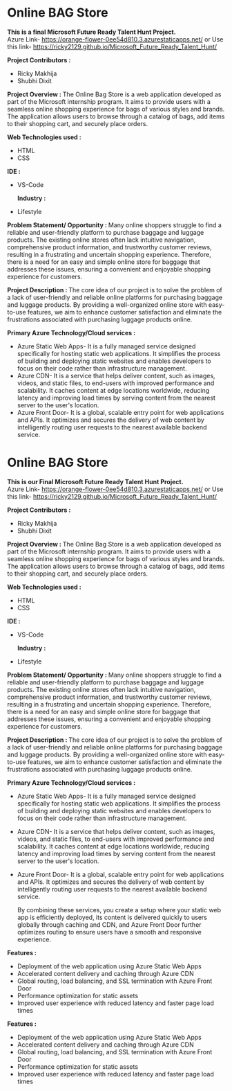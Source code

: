 # Online BAG Store

<b> This is a final Microsoft Future Ready Talent Hunt Project.</b> <br>
Azure Link- https://orange-flower-0ee54d810.3.azurestaticapps.net/
or Use this link- https://ricky2129.github.io/Microsoft_Future_Ready_Talent_Hunt/

<b> Project Contributors : </b>
* Ricky Makhija
* Shubhi Dixit
  
<b> Project Overview : </b>
The Online Bag Store is a web application developed as part of the Microsoft internship program. It aims to provide users with a seamless online shopping experience for bags of various styles and brands. The application allows users to browse through a catalog of bags, add items to their shopping cart, and securely place orders.

 <b> Web Technologies used : </b> 
* HTML 
* CSS

 <b> IDE : </b> 
* VS-Code

  <b> Industry : </b>
* Lifestyle

<b> Problem Statement/ Opportunity : </b> 
Many online shoppers struggle to find a reliable and user-friendly platform to purchase baggage and luggage products. The existing online stores often lack intuitive navigation, comprehensive product information, and trustworthy customer reviews, resulting in a frustrating and uncertain shopping experience. Therefore, there is a need for an easy and simple online store for baggage that addresses these issues, ensuring a convenient and enjoyable shopping experience for customers.

<b> Project Description : </b>
The core idea of our project is to solve the problem of a lack of user-friendly and reliable online platforms for purchasing baggage and luggage products.
By providing a well-organized online store with easy-to-use features, we aim to enhance customer satisfaction and eliminate the frustrations associated with purchasing luggage products online.

<b> Primary Azure Technology/Cloud services : </b>
* Azure Static Web Apps-
  It is a fully managed service designed specifically for hosting static web applications. It simplifies the process of building and deploying static websites and enables developers to focus on their code rather than infrastructure management.
* Azure CDN-
  It is a service that helps deliver content, such as images, videos, and static files, to end-users with improved performance and scalability. It caches content at edge locations worldwide, reducing latency and improving load times by serving content from the nearest server to the user's location.
* Azure Front Door-
  It is a global, scalable entry point for web applications and APIs. It optimizes and secures the delivery of web content by intelligently routing user requests to the nearest available backend service.

# Online BAG Store

<b> This is our Final Microsoft Future Ready Talent Hunt Project.</b> <br>
Azure Link- https://orange-flower-0ee54d810.3.azurestaticapps.net/
or Use this link- https://ricky2129.github.io/Microsoft_Future_Ready_Talent_Hunt/

<b> Project Contributors : </b>
* Ricky Makhija
* Shubhi Dixit
  
<b> Project Overview : </b>
The Online Bag Store is a web application developed as part of the Microsoft internship program. It aims to provide users with a seamless online shopping experience for bags of various styles and brands. The application allows users to browse through a catalog of bags, add items to their shopping cart, and securely place orders.

 <b> Web Technologies used : </b> 
* HTML 
* CSS

 <b> IDE : </b> 
* VS-Code

  <b> Industry : </b>
* Lifestyle

<b> Problem Statement/ Opportunity : </b> 
Many online shoppers struggle to find a reliable and user-friendly platform to purchase baggage and luggage products. The existing online stores often lack intuitive navigation, comprehensive product information, and trustworthy customer reviews, resulting in a frustrating and uncertain shopping experience. Therefore, there is a need for an easy and simple online store for baggage that addresses these issues, ensuring a convenient and enjoyable shopping experience for customers.

<b> Project Description : </b>
The core idea of our project is to solve the problem of a lack of user-friendly and reliable online platforms for purchasing baggage and luggage products.
By providing a well-organized online store with easy-to-use features, we aim to enhance customer satisfaction and eliminate the frustrations associated with purchasing luggage products online.

<b> Primary Azure Technology/Cloud services : </b>
* Azure Static Web Apps-
  It is a fully managed service designed specifically for hosting static web applications. It simplifies the process of building and deploying static websites and enables developers to focus on their code rather than infrastructure management.
* Azure CDN-
  It is a service that helps deliver content, such as images, videos, and static files, to end-users with improved performance and scalability. It caches content at edge locations worldwide, reducing latency and improving load times by serving content from the nearest server to the user's location.
* Azure Front Door-
  It is a global, scalable entry point for web applications and APIs. It optimizes and secures the delivery of web content by intelligently routing user requests to the nearest available backend service.

  By combining these services, you create a setup where your static web app is efficiently deployed, its content is delivered quickly to users globally through caching and CDN, and Azure Front Door further optimizes routing to ensure users have a smooth and responsive experience.

<b> Features : </b>
- Deployment of the web application using Azure Static Web Apps
- Accelerated content delivery and caching through Azure CDN
- Global routing, load balancing, and SSL termination with Azure Front Door
- Performance optimization for static assets
- Improved user experience with reduced latency and faster page load times


 <b> Features : </b>
- Deployment of the web application using Azure Static Web Apps
- Accelerated content delivery and caching through Azure CDN
- Global routing, load balancing, and SSL termination with Azure Front Door
- Performance optimization for static assets
- Improved user experience with reduced latency and faster page load times

 
